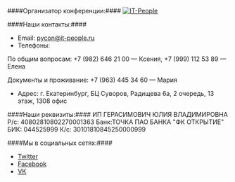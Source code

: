 ####Организатор конференции:####
[![IT-People](https://img-fotki.yandex.ru/get/176331/121639917.103/0_180a79_f89b8c60_orig)](http://www.it-people.ru/)

####Наши контакты:####

- Email: pycon@it-people.ru
- Телефоны:

По общим вопросам: +7 (982) 646 21 00 — Ксения, +7 (999) 112 53 89 — Елена

Документы и проживание: +7 (963) 445 34 60 — Мария

- Адрес: г. Екатеринбург, БЦ Суворов, Радищева 6а, 2 очередь, 13 этаж, 1308 офис


####Наши реквизиты:####
ИП ГЕРАСИМОВИЧ ЮЛИЯ ВЛАДИМИРОВНА  
Р/с: 40802810802270001363
Банк:ТОЧКА ПАО БАНКА "ФК
ОТКРЫТИЕ" БИК: 044525999
К/с: 30101810845250000999  

####Мы в социальных сетях:####
- [Twitter](https://twitter.com/PyConRu)
- [Facebook](https://www.facebook.com/ruPycon)
- [VK](http://vk.com/pyconru)
